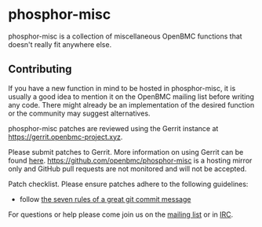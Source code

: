 # phosphor-misc

phosphor-misc is a collection of miscellaneous OpenBMC functions that doesn't
really fit anywhere else.

## Contributing

If you have a new function in mind to be hosted in phosphor-misc, it is usually
a good idea to mention it on the OpenBMC mailing list before writing any code.
There might already be an implementation of the desired function or the
community may suggest alternatives.

phosphor-misc patches are reviewed using the Gerrit instance at
<https://gerrit.openbmc-project.xyz>.

Please submit patches to Gerrit. More information on using Gerrit can be found
[here](https://github.com/openbmc/docs/blob/master/CONTRIBUTING.md#submitting-changes-via-gerrit-server).
<https://github.com/openbmc/phosphor-misc> is a hosting mirror only and GitHub
pull requests are not monitored and will not be accepted.

Patch checklist. Please ensure patches adhere to the following guidelines:

- follow
  [the seven rules of a great git commit message](https://chris.beams.io/posts/git-commit/#seven-rules)

For questions or help please come join us on the
[mailing list](https://lists.ozlabs.org/listinfo/openbmc) or in
[IRC](irc://freenode.net/openbmc).
